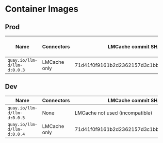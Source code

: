 # Container Images

## Prod

| Name | Connectors | LMCache commit SHA | vLLM commit SHA
|-|-|-|-|
| `quay.io/llm-d/llm-d:0.0.3` | LMCache only | 71d41f0f9161b2d2362157d3c1bbf185e2d3a807 | - |

## Dev

| Name | Connectors | LMCache commit SHA | vLLM branch | vLLM commit SHA
|-|-|-|-|-|
| `quay.io/llm-d/llm-d:0.0.5` | None | LMCache not used (incompatible) | nixl_integration | latest |
| `quay.io/llm-d/llm-d:0.0.4` | LMCache only | 71d41f0f9161b2d2362157d3c1bbf185e2d3a807 | - | 1c2bc7ead019cdf5b04b2f1d07b00982352f85ef |
